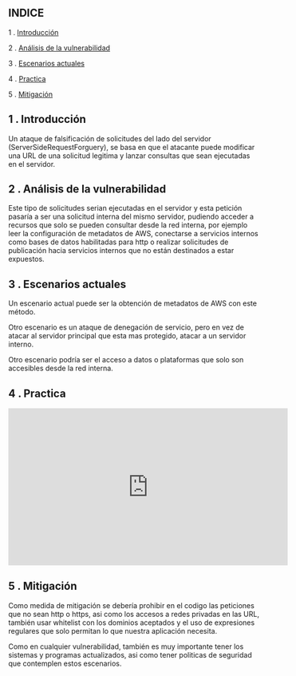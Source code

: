 ## INDICE

1 . [Introducción](#introduccion)

2 . [Análisis de la vulnerabilidad](#analisis)

3 . [Escenarios actuales](#escenarios)

4 . [Practica](#practica)

5 . [Mitigación](#mitigacion)





## 1 . Introducción<a name="introduccion"></a>

Un ataque de falsificación de solicitudes del lado del servidor (ServerSideRequestForguery), se basa en que el atacante puede modificar una URL de una solicitud legitima y lanzar consultas que sean ejecutadas en el servidor.





## 2 . Análisis de la vulnerabilidad<a name="analisis"></a>

Este tipo de solicitudes serian ejecutadas en el servidor y esta petición pasaría a ser una solicitud interna del mismo servidor, pudiendo acceder a recursos que solo se pueden consultar desde la red interna, por ejemplo leer la configuración de metadatos de AWS, conectarse a servicios internos como bases de datos habilitadas para http o realizar solicitudes de publicación hacia servicios internos que no están destinados a estar expuestos.





## 3 . Escenarios actuales<a name="escenarios"></a>

Un escenario actual puede ser la obtención de metadatos de AWS con este método.

Otro escenario es un ataque de denegación de servicio, pero en vez de atacar al servidor principal que esta mas protegido, atacar a un servidor interno.

Otro escenario podría ser el acceso a datos o plataformas que solo son accesibles desde la red interna.



## 4 . Practica<a name="practica"></a>

<iframe width="560" height="315" src="https://www.youtube.com/embed/CaO5sSg9GpA?si=RRNrW8o0E4Fzndf3" title="YouTube video player" frameborder="0" allow="accelerometer; autoplay; clipboard-write; encrypted-media; gyroscope; picture-in-picture; web-share" allowfullscreen></iframe>





## 5 . Mitigación<a name="mitigacion"></a>

Como medida de mitigación se debería prohibir en el codigo las peticiones que no sean http o https, asi como los accesos a redes privadas en las URL, también usar whitelist con los dominios aceptados y el uso de expresiones regulares que solo permitan lo que nuestra aplicación necesita.

Como en cualquier vulnerabilidad, también es muy importante tener los sistemas y programas actualizados, asi como tener politicas de seguridad que contemplen estos escenarios.







